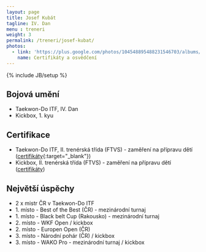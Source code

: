 ```yaml
---
layout: page
title: Josef Kubát
tagline: IV. Dan
menu : treneri
weight: 3
permalink: /treneri/josef-kubat/
photos:
  - link: 'https://plus.google.com/photos/104548895488231546703/albums/5930625748518430273?authkey=COnjhpjEuJOFsAE'
    name: Certifikáty a osvědčení
---
```

{% include JB/setup %}

## Bojová umění

- Taekwon-Do ITF, IV. Dan
- Kickbox, 1. kyu

## Certifikace

- Taekwon-Do ITF, II. trenérská třída (FTVS) - zaměření na přípravu dětí ([certifikáty]{:target="_blank"})
- Kickbox, II. trenérská třída (FTVS) - zaměření na přípravu dětí ([certifikáty])

## Největší úspěchy

- 2 x mistr ČR v Taekwon-Do ITF
- 1\. místo - Best of the Best (ČR) - mezinárodní turnaj
- 1\. místo - Black belt Cup (Rakousko) - mezinárodní turnaj
- 2\. místo - WKF Open / kickbox
- 2\. místo - Europen Open (ČR)
- 3\. místo - Národní pohár (ČR) / kickbox
- 3\. místo - WAKO Pro - mezinárodní turnaj / kickbox


[certifikáty]: https://plus.google.com/photos/104548895488231546703/albums/5930625748518430273?authkey=COnjhpjEuJOFsAE "Certifikáty a osvědčení"
